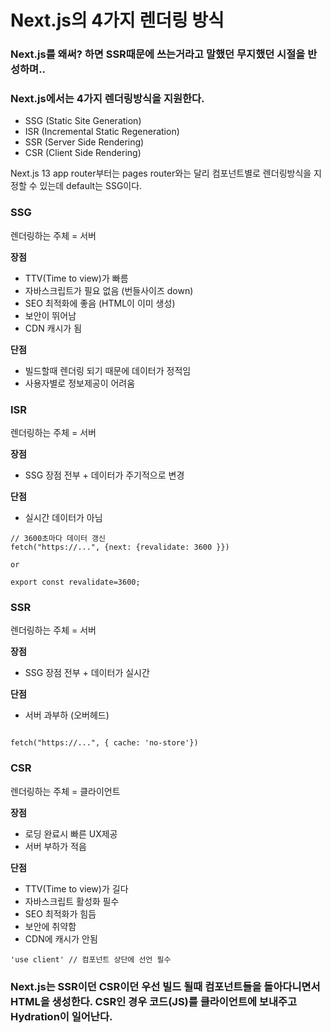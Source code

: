 # Next.js의 4가지 렌더링 방식

### Next.js를 왜써? 하면 SSR때문에 쓰는거라고 말했던 무지했던 시절을 반성하며..

### Next.js에서는 4가지 렌더링방식을 지원한다.

- SSG (Static Site Generation)
- ISR (Incremental Static Regeneration)
- SSR (Server Side Rendering)
- CSR (Client Side Rendering)

Next.js 13 app router부터는 pages router와는 달리 컴포넌트별로 렌더링방식을 지정할 수 있는데 default는 SSG이다.

### SSG

렌더링하는 주체 = 서버

**장점**

- TTV(Time to view)가 빠름
- 자바스크립트가 필요 없음 (번들사이즈 down)
- SEO 최적화에 좋음 (HTML이 이미 생성)
- 보안이 뛰어남
- CDN 캐시가 됨

**단점**

- 빌드할때 렌더링 되기 때문에 데이터가 정적임
- 사용자별로 정보제공이 어려움

### ISR

렌더링하는 주체 = 서버

**장점**

- SSG 장점 전부 + 데이터가 주기적으로 변경

**단점**

- 실시간 데이터가 아님

```
// 3600초마다 데이터 갱신
fetch("https://...", {next: {revalidate: 3600 }})

or

export const revalidate=3600;
```

### SSR

렌더링하는 주체 = 서버

**장점**

- SSG 장점 전부 + 데이터가 실시간

**단점**

- 서버 과부하 (오버헤드)

```

fetch("https://...", { cache: 'no-store'})

```

### CSR

렌더링하는 주체 = 클라이언트

**장점**

- 로딩 완료시 빠른 UX제공
- 서버 부하가 적음

**단점**

- TTV(Time to view)가 길다
- 자바스크립트 활성화 필수
- SEO 최적화가 힘듬
- 보안에 취약함
- CDN에 캐시가 안됨

```
'use client' // 컴포넌트 상단에 선언 필수
```

### Next.js는 SSR이던 CSR이던 우선 빌드 될때 컴포넌트들을 돌아다니면서 HTML을 생성한다. CSR인 경우 코드(JS)를 클라이언트에 보내주고 Hydration이 일어난다.

